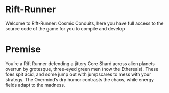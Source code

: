 # Rift-Runner
Welcome to Rift-Runner: Cosmic Conduits, here you have full access to the source code of the game for you to compile and develop

# Premise
You’re a Rift Runner defending a jittery Core Shard across alien planets overrun by grotesque, three-eyed green men (now the Ethereals). These foes spit acid, and some jump out with jumpscares to mess with your strategy. The Overmind’s dry humor contrasts the chaos, while energy fields adapt to the madness. 
